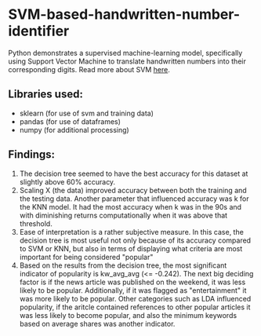 # SVM-based-handwritten-number-identifier
Python demonstrates a supervised machine-learning model, specifically using Support Vector Machine to translate handwritten numbers into their corresponding digits. Read more about SVM [here](https://en.wikipedia.org/wiki/Support-vector_machine).

## Libraries used:
- sklearn (for use of svm and training data)
- pandas (for use of dataframes)
- numpy (for additional processing)

## Findings:
1. The decision tree seemed to have the best accuracy for this dataset at slightly above 60% accuracy. 
2. Scaling X (the data) improved accuracy between both the training and the testing data. Another parameter that influenced accuracy was k for the KNN model. It had the most accuracy when k was in the 90s and with diminishing returns computationally when it was above that threshold. 
3. Ease of interpretation is a rather subjective measure. In this case, the decision tree is most useful not only because of its accuracy compared to SVM or KNN, but also in terms of displaying what criteria are most important for being considered "popular" 
4. Based on the results from the decision tree, the most significant indicator of popularity is kw_avg_avg (<= -0.242). The next big deciding factor is if the news article was published on the weekend, it was less likely to be popular. Additionally, if it was flagged as "entertainment" it was more likely to be popular. Other categories such as LDA influenced popularity, if the aritcle contained references to other popular articles it was less likely to become popular, and also the minimum keywords based on average shares was another indicator.
